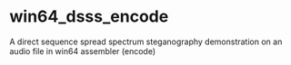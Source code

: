 # win64_dsss_encode
A direct sequence spread spectrum steganography  demonstration on an audio file in win64 assembler (encode)
